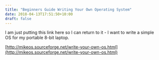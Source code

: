 ```yaml
---
title: "Beginners Guide Writing Your Own Operating System"
date: 2018-04-13T17:51:50+10:00
draft: false
---
```


I am just putting this link here so I can return to it - I want to write a simple OS for my portable 8-bit laptop.

[http://mikeos.sourceforge.net/write-your-own-os.html](http://mikeos.sourceforge.net/write-your-own-os.html)
